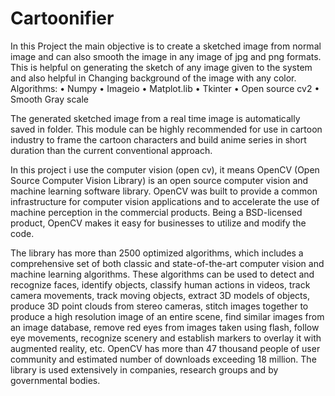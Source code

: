 # Cartoonifier
In this Project the main objective is to create a sketched image from normal 
image and can also smooth the image in any image of jpg and png formats. This 
is helpful on generating the sketch of any image given to the system and also 
helpful in Changing background of the image with any color.
Algorithms:
• Numpy
• Imageio
• Matplot.lib
• Tkinter
• Open source cv2
• Smooth Gray scale


The generated sketched image from a real time image is automatically saved in
folder. This module can be highly recommended for use in cartoon industry to 
frame the cartoon characters and build anime series in short duration than the 
current conventional approach.

In this project i use the computer vision (open cv), it means OpenCV (Open Source Computer Vision Library) is an open source computer vision and machine learning software library. OpenCV was built to provide a common infrastructure for computer vision applications and to accelerate the use of machine perception in the commercial products. Being a BSD-licensed product, OpenCV makes it easy for businesses to utilize and modify the code.

The library has more than 2500 optimized algorithms, which includes a comprehensive set of both classic and state-of-the-art computer vision and machine learning algorithms. These algorithms can be used to detect and recognize faces, identify objects, classify human actions in videos, track camera movements, track moving objects, extract 3D models of objects, produce 3D point clouds from stereo cameras, stitch images together to produce a high resolution image of an entire scene, find similar images from an image database, remove red eyes from images taken using flash, follow eye movements, recognize scenery and establish markers to overlay it with augmented reality, etc. OpenCV has more than 47 thousand people of user community and estimated number of downloads exceeding 18 million. The library is used extensively in companies, research groups and by governmental bodies.
